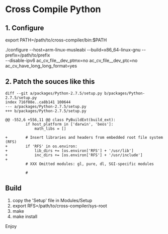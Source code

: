 # Cross Compile Python

## 1. Configure

export PATH=/path/to/cross-compiler/bin:$PATH

./configure --host=arm-linux-musleabi --build=x86_64-linux-gnu --prefix=/path/to/prefix \
    --disable-ipv6 ac_cv_file__dev_ptmx=no ac_cv_file__dev_ptc=no                    \
    ac_cv_have_long_long_format=yes
    
## 2. Patch the souces like this


```
diff --git a/packages/Python-2.7.5/setup.py b/packages/Python-2.7.5/setup.py
index 716f08e..ca8b141 100644
--- a/packages/Python-2.7.5/setup.py
+++ b/packages/Python-2.7.5/setup.py

@@ -552,6 +556,11 @@ class PyBuildExt(build_ext):
         if host_platform in ['darwin', 'beos']:
             math_libs = []

+        # Insert libraries and headers from embedded root file system (RFS)
+        if 'RFS' in os.environ:
+            lib_dirs += [os.environ['RFS'] + '/usr/lib']
+            inc_dirs += [os.environ['RFS'] + '/usr/include']
+
         # XXX Omitted modules: gl, pure, dl, SGI-specific modules

         #
``` 
## Build
1. copy the 'Setup' file in Modules/Setup
2. export RFS=/path/to/cross-compiler/sys-root
3. make
4. make install

Enjoy
